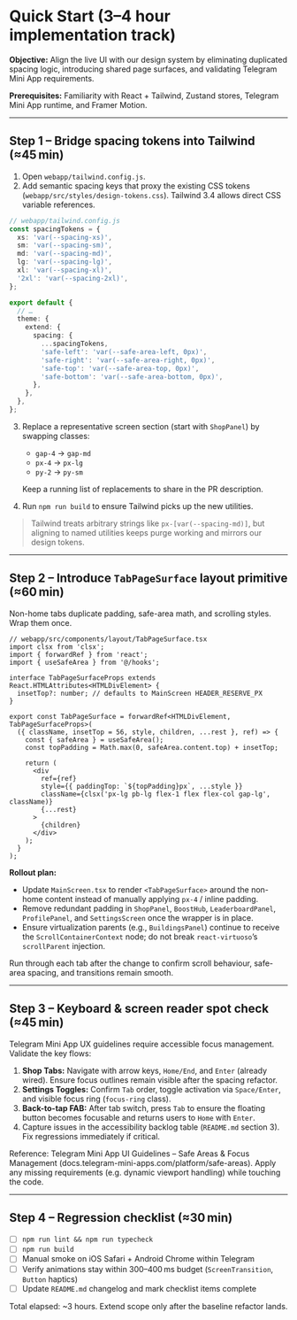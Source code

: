 # Quick Start (3–4 hour implementation track)

**Objective:** Align the live UI with our design system by eliminating duplicated spacing logic, introducing shared page surfaces, and validating Telegram Mini App requirements.

**Prerequisites:** Familiarity with React + Tailwind, Zustand stores, Telegram Mini App runtime, and Framer Motion.

---

## Step 1 – Bridge spacing tokens into Tailwind (≈45 min)

1. Open `webapp/tailwind.config.js`.
2. Add semantic spacing keys that proxy the existing CSS tokens (`webapp/src/styles/design-tokens.css`). Tailwind 3.4 allows direct CSS variable references.

```ts
// webapp/tailwind.config.js
const spacingTokens = {
  xs: 'var(--spacing-xs)',
  sm: 'var(--spacing-sm)',
  md: 'var(--spacing-md)',
  lg: 'var(--spacing-lg)',
  xl: 'var(--spacing-xl)',
  '2xl': 'var(--spacing-2xl)',
};

export default {
  // …
  theme: {
    extend: {
      spacing: {
        ...spacingTokens,
        'safe-left': 'var(--safe-area-left, 0px)',
        'safe-right': 'var(--safe-area-right, 0px)',
        'safe-top': 'var(--safe-area-top, 0px)',
        'safe-bottom': 'var(--safe-area-bottom, 0px)',
      },
    },
  },
};
```

3. Replace a representative screen section (start with `ShopPanel`) by swapping classes:
   - `gap-4` → `gap-md`
   - `px-4` → `px-lg`
   - `py-2` → `py-sm`

   Keep a running list of replacements to share in the PR description.
4. Run `npm run build` to ensure Tailwind picks up the new utilities.

> Tailwind treats arbitrary strings like `px-[var(--spacing-md)]`, but aligning to named utilities keeps purge working and mirrors our design tokens.

---

## Step 2 – Introduce `TabPageSurface` layout primitive (≈60 min)

Non-home tabs duplicate padding, safe-area math, and scrolling styles. Wrap them once.

```tsx
// webapp/src/components/layout/TabPageSurface.tsx
import clsx from 'clsx';
import { forwardRef } from 'react';
import { useSafeArea } from '@/hooks';

interface TabPageSurfaceProps extends React.HTMLAttributes<HTMLDivElement> {
  insetTop?: number; // defaults to MainScreen HEADER_RESERVE_PX
}

export const TabPageSurface = forwardRef<HTMLDivElement, TabPageSurfaceProps>(
  ({ className, insetTop = 56, style, children, ...rest }, ref) => {
    const { safeArea } = useSafeArea();
    const topPadding = Math.max(0, safeArea.content.top) + insetTop;

    return (
      <div
        ref={ref}
        style={{ paddingTop: `${topPadding}px`, ...style }}
        className={clsx('px-lg pb-lg flex-1 flex flex-col gap-lg', className)}
        {...rest}
      >
        {children}
      </div>
    );
  }
);
```

**Rollout plan:**

- Update `MainScreen.tsx` to render `<TabPageSurface>` around the non-home content instead of manually applying `px-4` / inline padding.
- Remove redundant padding in `ShopPanel`, `BoostHub`, `LeaderboardPanel`, `ProfilePanel`, and `SettingsScreen` once the wrapper is in place.
- Ensure virtualization parents (e.g., `BuildingsPanel`) continue to receive the `ScrollContainerContext` node; do not break `react-virtuoso`’s `scrollParent` injection.

Run through each tab after the change to confirm scroll behaviour, safe-area spacing, and transitions remain smooth.

---

## Step 3 – Keyboard & screen reader spot check (≈45 min)

Telegram Mini App UX guidelines require accessible focus management. Validate the key flows:

1. **Shop Tabs:** Navigate with arrow keys, `Home/End`, and `Enter` (already wired). Ensure focus outlines remain visible after the spacing refactor.
2. **Settings Toggles:** Confirm `Tab` order, toggle activation via `Space/Enter`, and visible focus ring (`focus-ring` class).
3. **Back-to-tap FAB:** After tab switch, press `Tab` to ensure the floating button becomes focusable and returns users to `Home` with `Enter`.
4. Capture issues in the accessibility backlog table (`README.md` section 3). Fix regressions immediately if critical.

Reference: Telegram Mini App UI Guidelines – Safe Areas & Focus Management (docs.telegram-mini-apps.com/platform/safe-areas). Apply any missing requirements (e.g. dynamic viewport handling) while touching the code.

---

## Step 4 – Regression checklist (≈30 min)

- [ ] `npm run lint && npm run typecheck`
- [ ] `npm run build`
- [ ] Manual smoke on iOS Safari + Android Chrome within Telegram
- [ ] Verify animations stay within 300–400 ms budget (`ScreenTransition`, `Button` haptics)
- [ ] Update `README.md` changelog and mark checklist items complete

Total elapsed: ~3 hours. Extend scope only after the baseline refactor lands.

